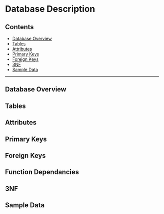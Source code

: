 # Database Description

<a name="contents"></a>
## Contents

* [Database Overview](#database-overview)
* [Tables](#tables)
* [Attributes](#attributes)
* [Primary Keys](#primary-keys)
* [Foreign Keys](#foreign-keys)
* [3NF](#3nf)
* [Sample Data](#sample-data)

***

<a name="database-overview"></a>
## Database Overview

<a name="tables"></a>
## Tables

<a name="attributes"></a>
## Attributes

<a name="primary-keys"></a>
## Primary Keys

<a name="foreign-keys"></a>
## Foreign Keys

<a name="fd"></a>
## Function Dependancies

<a name="3nf"></a>
## 3NF

<a name="sample-data"></a>
## Sample Data
